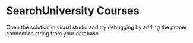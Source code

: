 # SearchUniversity Courses
Open the solution in visual studio and try debugging by adding the proper connection string from your database
